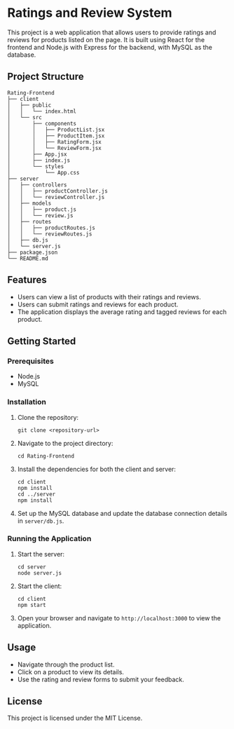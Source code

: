 # Ratings and Review System

This project is a web application that allows users to provide ratings and reviews for products listed on the page. It is built using React for the frontend and Node.js with Express for the backend, with MySQL as the database.

## Project Structure

```
Rating-Frontend
├── client
│   ├── public
│   │   └── index.html
│   └── src
│       ├── components
│       │   ├── ProductList.jsx
│       │   ├── ProductItem.jsx
│       │   ├── RatingForm.jsx
│       │   └── ReviewForm.jsx
│       ├── App.jsx
│       ├── index.js
│       └── styles
│           └── App.css
├── server
│   ├── controllers
│   │   ├── productController.js
│   │   └── reviewController.js
│   ├── models
│   │   ├── product.js
│   │   └── review.js
│   ├── routes
│   │   ├── productRoutes.js
│   │   └── reviewRoutes.js
│   ├── db.js
│   └── server.js
├── package.json
└── README.md
```

## Features

- Users can view a list of products with their ratings and reviews.
- Users can submit ratings and reviews for each product.
- The application displays the average rating and tagged reviews for each product.

## Getting Started

### Prerequisites

- Node.js
- MySQL

### Installation

1. Clone the repository:
   ```
   git clone <repository-url>
   ```

2. Navigate to the project directory:
   ```
   cd Rating-Frontend
   ```

3. Install the dependencies for both the client and server:
   ```
   cd client
   npm install
   cd ../server
   npm install
   ```

4. Set up the MySQL database and update the database connection details in `server/db.js`.

### Running the Application

1. Start the server:
   ```
   cd server
   node server.js
   ```

2. Start the client:
   ```
   cd client
   npm start
   ```

3. Open your browser and navigate to `http://localhost:3000` to view the application.

## Usage

- Navigate through the product list.
- Click on a product to view its details.
- Use the rating and review forms to submit your feedback.

## License

This project is licensed under the MIT License.